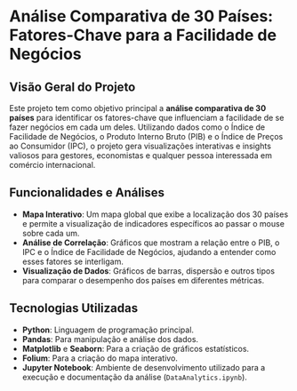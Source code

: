 # Análise Comparativa de 30 Países: Fatores-Chave para a Facilidade de Negócios

## Visão Geral do Projeto

Este projeto tem como objetivo principal a **análise comparativa de 30 países** para identificar os fatores-chave que influenciam a facilidade de se fazer negócios em cada um deles. Utilizando dados como o Índice de Facilidade de Negócios, o Produto Interno Bruto (PIB) e o Índice de Preços ao Consumidor (IPC), o projeto gera visualizações interativas e insights valiosos para gestores, economistas e qualquer pessoa interessada em comércio internacional.

## Funcionalidades e Análises

* **Mapa Interativo**: Um mapa global que exibe a localização dos 30 países e permite a visualização de indicadores específicos ao passar o mouse sobre cada um.
* **Análise de Correlação**: Gráficos que mostram a relação entre o PIB, o IPC e o Índice de Facilidade de Negócios, ajudando a entender como esses fatores se interligam.
* **Visualização de Dados**: Gráficos de barras, dispersão e outros tipos para comparar o desempenho dos países em diferentes métricas.

## Tecnologias Utilizadas

* **Python**: Linguagem de programação principal.
* **Pandas**: Para manipulação e análise dos dados.
* **Matplotlib** e **Seaborn**: Para a criação de gráficos estatísticos.
* **Folium**: Para a criação do mapa interativo.
* **Jupyter Notebook**: Ambiente de desenvolvimento utilizado para a execução e documentação da análise (`DataAnalytics.ipynb`).
